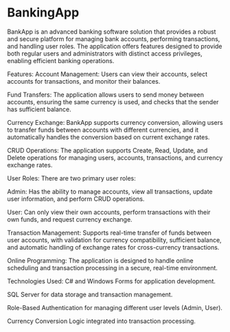 # BankingApp
BankApp is an advanced banking software solution that provides a robust and secure platform for managing bank accounts, performing transactions, and handling user roles. The application offers features designed to provide both regular users and administrators with distinct access privileges, enabling efficient banking operations.

Features:
Account Management: Users can view their accounts, select accounts for transactions, and monitor their balances.

Fund Transfers: The application allows users to send money between accounts, ensuring the same currency is used, and checks that the sender has sufficient balance.

Currency Exchange: BankApp supports currency conversion, allowing users to transfer funds between accounts with different currencies, and it automatically handles the conversion based on current exchange rates.

CRUD Operations: The application supports Create, Read, Update, and Delete operations for managing users, accounts, transactions, and currency exchange rates.

User Roles: There are two primary user roles:

Admin: Has the ability to manage accounts, view all transactions, update user information, and perform CRUD operations.

User: Can only view their own accounts, perform transactions with their own funds, and request currency exchange.

Transaction Management: Supports real-time transfer of funds between user accounts, with validation for currency compatibility, sufficient balance, and automatic handling of exchange rates for cross-currency transactions.

Online Programming: The application is designed to handle online scheduling and transaction processing in a secure, real-time environment.

Technologies Used:
C# and Windows Forms for application development.

SQL Server for data storage and transaction management.

Role-Based Authentication for managing different user levels (Admin, User).

Currency Conversion Logic integrated into transaction processing.
